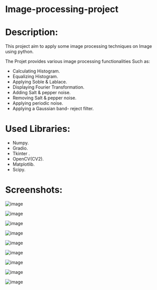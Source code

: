# Image-processing-project

# Description:
This project aim to apply some image processing techniques on Image using python.

The Projet provides various image processing functionalities Such as:
- Calculating Histogram.
- Equalizing Histogram.
- Applying Soble & Lablace.
- Displaying Fourier Transformation.
- Adding Salt & pepper noise.
- Removing Salt & pepper noise.
- Applying periodic noise.
- Applying a Gaussian band- reject filter.

# Used Libraries:
- Numpy.
- Gradio.
- Tkinter .
- OpenCV(CV2).
- Matplotlib.
- Scipy.

# Screenshots:
![image](https://github.com/m-mahmoud-mohamed/Image-processing-project/assets/78882792/71cbf018-13c5-4bc5-99ac-1438861ebad6)

![image](https://github.com/m-mahmoud-mohamed/Image-processing-project/assets/78882792/747f274d-ed20-48bc-a93a-8f9978b4e364)

![image](https://github.com/m-mahmoud-mohamed/Image-processing-project/assets/78882792/91f4c080-945d-426f-883a-9666de1e1d39)

![image](https://github.com/m-mahmoud-mohamed/Image-processing-project/assets/78882792/cc3fb3d7-1960-4641-8b6e-0c6c2e3d32c6)

![image](https://github.com/m-mahmoud-mohamed/Image-processing-project/assets/78882792/d1510aff-f010-456b-8d07-17932666f3b1)

![image](https://github.com/m-mahmoud-mohamed/Image-processing-project/assets/78882792/a27b193c-127e-473a-b966-fb503c4fde7d)

![image](https://github.com/m-mahmoud-mohamed/Image-processing-project/assets/78882792/0eef39b8-4019-4643-8283-c42e133648d2)

![image](https://github.com/m-mahmoud-mohamed/Image-processing-project/assets/78882792/29f65fc6-861f-4400-8d46-4e0791a6a274)

![image](https://github.com/m-mahmoud-mohamed/Image-processing-project/assets/78882792/60dad253-a5fe-4c40-9eb5-3f8e476d3d43)
